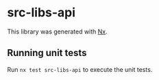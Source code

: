 # src-libs-api

This library was generated with [Nx](https://nx.dev).

## Running unit tests

Run `nx test src-libs-api` to execute the unit tests.
